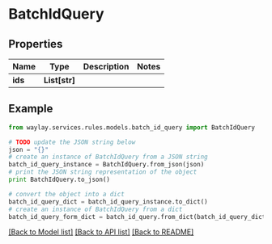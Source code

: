 # BatchIdQuery


## Properties

Name | Type | Description | Notes
------------ | ------------- | ------------- | -------------
**ids** | **List[str]** |  | 

## Example

```python
from waylay.services.rules.models.batch_id_query import BatchIdQuery

# TODO update the JSON string below
json = "{}"
# create an instance of BatchIdQuery from a JSON string
batch_id_query_instance = BatchIdQuery.from_json(json)
# print the JSON string representation of the object
print BatchIdQuery.to_json()

# convert the object into a dict
batch_id_query_dict = batch_id_query_instance.to_dict()
# create an instance of BatchIdQuery from a dict
batch_id_query_form_dict = batch_id_query.from_dict(batch_id_query_dict)
```
[[Back to Model list]](../README.md#documentation-for-models) [[Back to API list]](../README.md#documentation-for-api-endpoints) [[Back to README]](../README.md)


